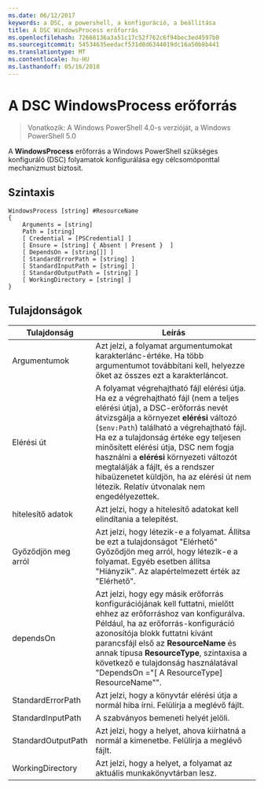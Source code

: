 ```yaml
---
ms.date: 06/12/2017
keywords: a DSC, a powershell, a konfiguráció, a beállítása
title: A DSC WindowsProcess erőforrás
ms.openlocfilehash: 72668136a3a51c17c52f762c6f94bec3ed4597b0
ms.sourcegitcommit: 54534635eedacf531d8d6344019dc16a50b8b441
ms.translationtype: MT
ms.contentlocale: hu-HU
ms.lasthandoff: 05/16/2018
---
```

# <a name="dsc-windowsprocess-resource"></a>A DSC WindowsProcess erőforrás

> Vonatkozik: A Windows PowerShell 4.0-s verzióját, a Windows PowerShell 5.0

A **WindowsProcess** erőforrás a Windows PowerShell szükséges konfiguráló (DSC) folyamatok konfigurálása egy célcsomóponttal mechanizmust biztosít.

## <a name="syntax"></a>Szintaxis

```
WindowsProcess [string] #ResourceName
{
    Arguments = [string]
    Path = [string]
    [ Credential = [PSCredential] ]
    [ Ensure = [string] { Absent | Present }  ]
    [ DependsOn = [string[]] ]
    [ StandardErrorPath = [string] ]
    [ StandardInputPath = [string] ]
    [ StandardOutputPath = [string] ]
    [ WorkingDirectory = [string] ]
}
```

## <a name="properties"></a>Tulajdonságok
|  Tulajdonság  |  Leírás   |
|---|---|
| Argumentumok| Azt jelzi, a folyamat argumentumokat karakterlánc-értéke. Ha több argumentumot továbbítani kell, helyezze őket az összes ezt a karakterláncot.|
| Elérési út| A folyamat végrehajtható fájl elérési útja. Ha ez a végrehajtható fájl (nem a teljes elérési útja), a DSC-erőforrás nevét átvizsgálja a környezet **elérési** változó (`$env:Path`) található a végrehajtható fájl. Ha ez a tulajdonság értéke egy teljesen minősített elérési útja, DSC nem fogja használni a **elérési** környezeti változót megtalálják a fájlt, és a rendszer hibaüzenetet küldjön, ha az elérési út nem létezik. Relatív útvonalak nem engedélyezettek.|
| hitelesítő adatok| Azt jelzi, hogy a hitelesítő adatokat kell elindítania a telepítést.|
| Győződjön meg arról| Azt jelzi, hogy létezik-e a folyamat. Állítsa be ezt a tulajdonságot "Elérhető" Győződjön meg arról, hogy létezik-e a folyamat. Egyéb esetben állítsa "Hiányzik". Az alapértelmezett érték az "Elérhető".|
| dependsOn | Azt jelzi, hogy egy másik erőforrás konfigurációjának kell futtatni, mielőtt ehhez az erőforráshoz van konfigurálva. Például, ha az erőforrás-konfiguráció azonosítója blokk futtatni kívánt parancsfájl első az __ResourceName__ és annak típusa __ResourceType__, szintaxisa a következő e tulajdonság használatával "DependsOn ="[ A ResourceType] ResourceName"".|
| StandardErrorPath| Azt jelzi, hogy a könyvtár elérési útja a normál hiba írni. Felülírja a meglévő fájlt.|
| StandardInputPath| A szabványos bemeneti helyét jelöli.|
| StandardOutputPath| Azt jelzi, hogy a helyet, ahova kiírhatná a normál a kimenetbe. Felülírja a meglévő fájlt.|
| WorkingDirectory| Azt jelzi, hogy a helyet, a folyamat az aktuális munkakönyvtárban lesz.|